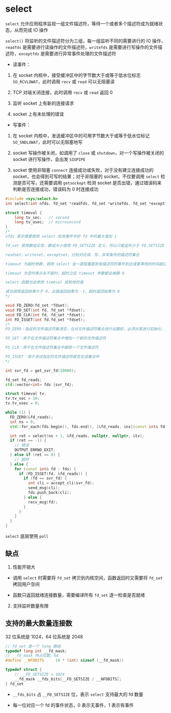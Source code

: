 # select

`select` 允许应用程序监视一组文件描述符，等待一个或者多个描述符成为就绪状态，从而完成 IO 操作

`select()` 将监听的文件描述符分为三组，每一组监听不同的需要进行的 IO 操作，`readfds` 是需要进行读操作的文件描述符，`writefds` 是需要进行写操作的文件描述符，`exceptfds` 是需要进行异常事件处理的文件描述符

- 读事件：

1. 在 socket 内核中，接受缓冲区中的字节数大于或等于低水位标志 `SO_RCVLOWAT`，此时调用 `recv` 或 `read` 可以无阻塞读

2. TCP 对端关闭连接，此时调用 `recv` 或 `read` 返回 0

3. 监听 socket 上有新的连接请求

4. socket 上有未处理的错误

- 写事件：

1. 在 socket 内核中，发送缓冲区中的可用字节数大于或等于低水位标记 `SO_SNDLOWAT`，此时可以无阻塞地写

2. socket 写操作被关闭，如调用了 `close` 或 `shutdown`，对一个写操作被关闭的 socket 进行写操作，会出发 `SIGPIPE`

3. socket 使用非阻塞 `connect` 连接成功或失败，对于没有建立连接成功的 socket，也会得到可写的结果；对于非阻塞的 socket，不仅要调用 `select` 检测是否可写，还需要调用 `getsockopt` 检测 socket 是否出错，通过错误码来判断是否连接成功，错误码为 0 时连接成功

```cpp
#include <sys/select.h>
int select(int nfds, fd_set *readfds, fd_set *writefds, fd_set *exceptfds, struct timeval *timeout);

struct timeval {
    long tv_sec;   // second
    long tv_usec;  // microsecond
}
/*
nfds 表示需要使用 select 检测事件中的 fd 中的最大值加 1

fd_set 使用数组实现，数组大小使用 FD_SETSIZE 定义，所以只能监听少于 FD_SETSIZE 数量的描述符

readset、writeset、exceptset，分别对应读、写、异常条件的描述符集合

timeout 为超时参数，调用 select 会一直阻塞直到有描述符的事件到达或者等待的时间超过 timeout

timeout 为空时表示永不超时，超时之后 timeout 参数都会被置 0

select 函数也会修改 timeval 结构体的值

成功调用返回结果大于 0，出错返回结果为 -1，超时返回结果为 0
*/

void FD_ZERO(fd_set *fdset);  
void FD_SET(int fd, fd_set *fdset);
void FD_CLR(int fd, fd_set *fdset);
int FD_ISSET(int fd,fd_set *fdset);
/*
FD_ZERO：指定的文件描述符集清空，在对文件描述符集合进行设置前，必须对其进行初始化，如果不清空，由于在系统分配内存空间后，通常并不作清空处理，所以结果是不可知的

FD_SET：用于在文件描述符集合中增加一个新的文件描述符

FD_CLR：用于在文件描述符集合中删除一个文件描述符

FD_ISSET：用于测试指定的文件描述符是否在该集合中
*/

int svr_fd = get_svr_fd(10000);

fd_set fd_reads;
std::vector<int> fds {svr_fd};

struct timeval tv;
tv.tv_sec = 10;
tv.tv_usec = 0;

while (1) {
  FD_ZERO(&fd_reads);
  int ns = 0;
  std::for_each(fds.begin(), fds.end(), [&fd_reads, &ns](const int& fd) {ns = std::max(ns, fd); FD_SET(fd, &fd_reads);});

  int ret = select(ns + 1, &fd_reads, nullptr, nullptr, &tv);
  if (ret == -1) {
    // 错误
    OUTPUT_ERRNO_EXIT;
  } else if (ret == 0) {
    // 超时
  } else {
    for (const int& fd : fds) {
      if (FD_ISSET(fd, &fd_reads)) {
        if (fd == svr_fd) {
          int cli = accept_cli(svr_fd);
          send_msg(cli);
          fds.push_back(cli);
        } else {
          recv_msg(fd);
        }
      }
    }
  }
}
```

`select` 底层使用 `poll`

## 缺点

1. 性能开销大

- 调用 `select` 时需要将 `fd_set` 拷贝到内核空间，函数返回时又需要将 `fd_set` 拷回用户空间

- 函数只返回就绪连接数量，需要编译所有 `fd_set` 逐一检查是否就绪

2. 支持监听数量有限

## 支持的最大数量连接数

32 位系统是 1024，64 位系统是 2048

```cpp
// fd_set 是一个 long 数组
typedef long int __fd_mask;
// __fd_mask 所占位数，64
#define __NFDBITS     (8 * (int) sizeof (__fd_mask))

typedef struct {
    // __FD_SETSIZE = 1024
    __fd_mask __fds_bits[__FD_SETSIZE / __NFDBITS];
} fd_set
```

- `__fds_bits` 占 `__FD_SETSIZE` 位，表示 `select` 支持最大的 fd 数量

- 每一位对应一个 fd 的事件状态，0 表示无事件，1 表示有事件